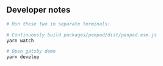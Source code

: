 ## Developer notes

```sh
# Run these two in separate terminals:

# Continuously build packages/penpad/dist/penpad.esm.js
yarn watch

# Open gatsby demo
yarn develop
```
